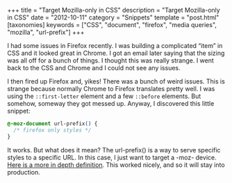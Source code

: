 +++
title = "Target Mozilla-only in CSS"
description = "Target Mozilla-only in CSS"
date = "2012-10-11"
category = "Snippets"
template = "post.html"
[taxonomies]
keywords = ["CSS", "document", "firefox", "media queries", "mozilla", "url-prefix"]
+++

I had some issues in Firefox recently. I was building a complicated “item” in CSS and it looked great in Chrome. I got an email later saying that the sizing was all off for a bunch of things. I thought this was really strange. I went back to the CSS and Chrome and I could not see any issues.

I then fired up Firefox and, yikes! There was a bunch of weird issues. This is strange because normally Chrome to Firefox translates pretty well. I was using the `::first-letter` element and a few `::before` elements. But somehow, someway they got messed up. Anyway, I discovered this little snippet:

```css
@-moz-document url-prefix() {
  /* firefox only styles */
}
```

It works. But what does it mean? The url-prefix() is a way to serve specific styles to a specific URL. In this case, I just want to target a -moz- device. [Here is a more in depth definition](https://developer.mozilla.org/en-US/docs/CSS/@document?redirectlocale=en-US&redirectslug=CSS%2F%40-moz-document "MDN @Document"). This worked nicely, and so it will stay into production.